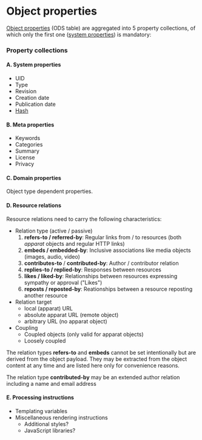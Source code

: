 Object properties
=================

[Object properties](object-properties.ods) (ODS table) are aggregated into 5 property collections, of which only the first one ([system properties](#system-properties)) is mandatory:

### Property collections

#### A. System properties

* UID
* Type
* Revision
* Creation date
* Publication date
* [Hash](object-hash.md)

#### B. Meta properties

* Keywords
* Categories
* Summary
* License
* Privacy

#### C. Domain properties

Object type dependent properties.

#### D. Resource relations

Resource relations need to carry the following characteristics:

* Relation type (active / passive)
    1. **refers-to / referred-by**: Regular links from / to resources (both *apparat* objects and regular HTTP links)
    2. **embeds / embedded-by**: Inclusive associations like media objects (images, audio, video)
    3. **contributes-to** / **contributed-by**: Author / contributor relation
    4. **replies-to / replied-by**: Responses between resources
    5. **likes / liked-by**: Relationships between resources expressing sympathy or approval ("Likes")
    6. **reposts / reposted-by**: Reationships between a resource reposting another resource
* Relation target
	* local (apparat) URL
	* absolute apparat URL (remote object)
	* arbitrary URL (no apparat object)
* Coupling
	* Coupled objects (only valid for apparat objects)
	* Loosely coupled

The relation types **refers-to** and **embeds** cannot be set intentionally but are derived from the object payload. They may be extracted from the object content at any time and are listed here only for convenience reasons.

The relation type **contributed-by** may be an extended author relation including a name and email address

#### E. Processing instructions

* Templating variables
* Miscellaneous rendering instructions
	* Additional styles?
	* JavaScript libraries?
